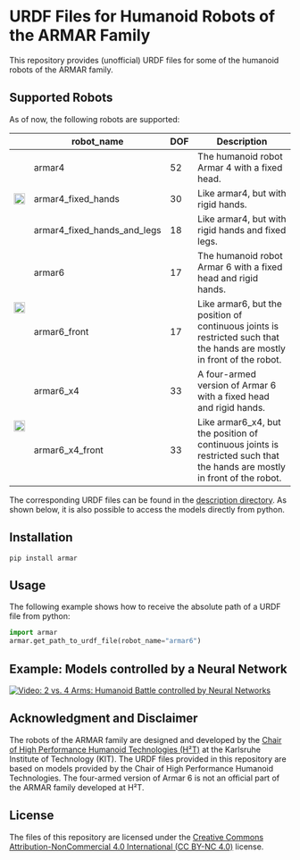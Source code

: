 # URDF Files for Humanoid Robots of the ARMAR Family

This repository provides (unofficial) URDF files for some of the humanoid robots of the ARMAR family.

## Supported Robots

As of now, the following robots are supported:
<table width="100%">
    <thead>
        <tr>
            <th></th>
            <th>robot_name</th>
            <th>DOF</th>
            <th>Description</th>
        </tr>
    </thead>
    <tbody>
         <tr>
            <td rowspan=3 style="text-align:center"><img src="https://user-images.githubusercontent.com/51738372/157268550-5d765012-e46b-4051-ab4c-f55d362b7585.png" width="100%"></td>
            <td>armar4</td>
            <td>52</td>
            <td>The humanoid robot Armar 4 with a fixed head.</td>
        </tr>
        <tr>
            <td>armar4_fixed_hands</td>
            <td>30</td>
            <td>Like armar4, but with rigid hands. </td>
        </tr>
        <tr>
            <td>armar4_fixed_hands_and_legs</td>
            <td>18</td>
            <td>Like armar4, but with rigid hands and fixed legs. </td>
        </tr>
        <tr>
            <td rowspan=2 style="text-align:center"><img src="https://user-images.githubusercontent.com/51738372/130495206-be360e87-2444-4481-86eb-44df5c949880.png" width="100%"></td>
            <td>armar6</td>
            <td>17</td>
            <td>The humanoid robot Armar 6 with a fixed head and rigid hands.</td>
        </tr>
        <tr>
            <td>armar6_front</td>
            <td>17</td>
            <td>Like armar6, but the position of continuous joints is restricted such that the hands are mostly in front of the robot. </td>
        </tr>
        <tr>
            <td rowspan=2 style="text-align:center"><img src="https://user-images.githubusercontent.com/51738372/130494311-0c5e0265-30fc-4a54-962d-a853f16d7cbc.png" width="100%"></td>
            <td>armar6_x4</td>
            <td>33</td>
            <td>A four-armed version of Armar 6 with a fixed head and rigid hands.</td>
        </tr>
        <tr>
            <td>armar6_x4_front</td>
            <td>33</td>
            <td>Like armar6_x4, but the position of continuous joints is restricted such that the hands are mostly in front of the robot. </td>
        </tr>
    </tbody>
</table>


The corresponding URDF files can be found in the [description directory](https://github.com/translearn/armar-urdf/tree/main/armar/description). 
As shown below, it is also possible to access the models directly from python. 


## Installation

    pip install armar


## Usage
The following example shows how to receive the absolute path of a URDF file from python:

```python
import armar
armar.get_path_to_urdf_file(robot_name="armar6")
```

## Example: Models controlled by a Neural Network

[![Video: 2 vs. 4 Arms: Humanoid Battle controlled by Neural Networks](https://user-images.githubusercontent.com/51738372/130785704-014d9df6-e0b8-425d-991a-22581224f666.png)](https://www.youtube.com/watch?v=Iib3wC0O5no)




## Acknowledgment and Disclaimer

The robots of the ARMAR family are designed and developed by the [Chair of High Performance Humanoid Technologies (H²T)](https://h2t.anthropomatik.kit.edu/english/index.php) at the Karlsruhe Institute of Technology (KIT).
The URDF files provided in this repository are based on models provided by the Chair of High Performance Humanoid Technologies.
The four-armed version of Armar 6 is not an official part of the ARMAR family developed at H²T.


## License

The files of this repository are licensed under the [Creative Commons Attribution-NonCommercial 4.0 International (CC BY-NC 4.0)](https://creativecommons.org/licenses/by-nc/4.0/) license. 


 

